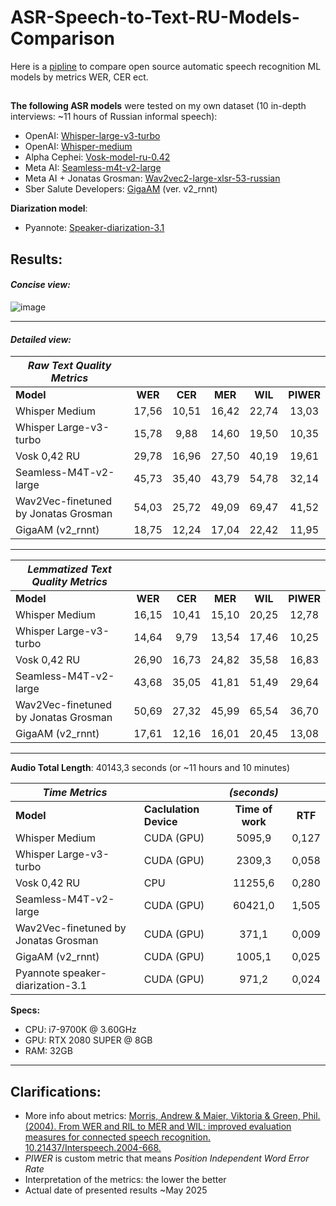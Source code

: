 # ASR-Speech-to-Text-RU-Models-Comparison
Here is a [pipline](https://github.com/JUMEX365/ASR-Speech-to-Text-RU-Models-Comparison/blob/main/ASR_models_comparison_pipeline.ipynb) to compare open source automatic speech recognition ML models by metrics WER, CER ect.
## 

**The following ASR models** were tested on my own dataset (10 in-depth interviews: ~11 hours of Russian informal speech):
- OpenAI: [Whisper-large-v3-turbo](https://huggingface.co/openai/whisper-large-v3-turbo)
- OpenAI: [Whisper-medium](https://huggingface.co/openai/whisper-medium)
- Alpha Cephei: [Vosk-model-ru-0.42](https://alphacephei.com/vosk)
- Meta AI: [Seamless-m4t-v2-large](https://huggingface.co/facebook/seamless-m4t-v2-large)
- Meta AI + Jonatas Grosman: [Wav2vec2-large-xlsr-53-russian](https://huggingface.co/jonatasgrosman/wav2vec2-large-xlsr-53-russian)
- Sber Salute Developers: [GigaAM](https://github.com/salute-developers/GigaAM) (ver. v2_rnnt)

**Diarization model**: 
- Pyannote: [Speaker-diarization-3.1](https://huggingface.co/pyannote/speaker-diarization-3.1)


## **Results:**

#### _Concise view:_

![image](https://github.com/user-attachments/assets/08033ca2-e2c7-4ef5-a096-5ca966e579c5)

------------------------------------------------------------------------------------------------------------------------

#### _Detailed view:_

|**_Raw Text Quality Metrics_**        |                                |         |         |         |          |
|--------------------------------------|:------------------------------:|:-------:|:-------:|:-------:|:--------:|
| **Model**                            |             **WER**            | **CER** | **MER** | **WIL** | **PIWER** |
| Whisper Medium                       |                          17,56 |   10,51 |   16,42 |   22,74 |    13,03 |
| Whisper Large-v3-turbo               |                          15,78 |    9,88 |   14,60 |   19,50 |    10,35 |
| Vosk 0,42 RU                         |                          29,78 |   16,96 |   27,50 |   40,19 |    19,61 |
| Seamless-M4T-v2-large                |                          45,73 |   35,40 |   43,79 |   54,78 |    32,14 |
| Wav2Vec-finetuned by Jonatas Grosman |                          54,03 |   25,72 |   49,09 |   69,47 |    41,52 |
| GigaAM (v2_rnnt)                     |                          18,75 |   12,24 |   17,04 |   22,42 |    11,95 |

------------------------------------------------------------------------------------------------------------------------

|**_Lemmatized Text Quality Metrics_** |                                       |         |         |         |          |
|--------------------------------------|:-------------------------------------:|:-------:|:-------:|:-------:|:--------:|
| **Model**                            |                **WER**                | **CER** | **MER** | **WIL** | **PIWER** |
| Whisper Medium                       |                                 16,15 |   10,41 |   15,10 |   20,25 |    12,78 |
| Whisper Large-v3-turbo               |                                 14,64 |    9,79 |   13,54 |   17,46 |    10,25 |
| Vosk 0,42 RU                         |                                 26,90 |   16,73 |   24,82 |   35,58 |    16,83 |
| Seamless-M4T-v2-large                |                                 43,68 |   35,05 |   41,81 |   51,49 |    29,64 |
| Wav2Vec-finetuned by Jonatas Grosman |                                 50,69 |   27,32 |   45,99 |   65,54 |    36,70 |
| GigaAM (v2_rnnt)                     |                                 17,61 |   12,16 |   16,01 |   20,45 |    13,08 |

------------------------------------------------------------------------------------------------------------------------

**Audio Total Length**: 40143,3 seconds (or ~11 hours and 10 minutes)

|**_Time Metrics_**                    |                        | _(seconds)_                         |         | 
|--------------------------------------|------------------------|:-----------------------------------:|:-------:|
| **Model**                            | **Caclulation Device** | **Time of work**                    | **RTF** |
| Whisper Medium                       | CUDA (GPU)             |                              5095,9 |   0,127 |
| Whisper Large-v3-turbo               | CUDA (GPU)             |                              2309,3 |   0,058 |
| Vosk 0,42 RU                         | CPU                    |                             11255,6 |   0,280 |
| Seamless-M4T-v2-large                | CUDA (GPU)             |                             60421,0 |   1,505 |
| Wav2Vec-finetuned by Jonatas Grosman | CUDA (GPU)             |                               371,1 |   0,009 |
| GigaAM (v2_rnnt)                     | CUDA (GPU)             |                              1005,1 |   0,025 |
| Pyannote speaker-diarization-3.1     | CUDA (GPU)             |                               971,2 |   0,024 |

**Specs:**
- CPU: i7-9700K @ 3.60GHz 
- GPU: RTX 2080 SUPER @ 8GB
- RAM: 32GB

------------------------------------------------------------------------------------------------------------------------

## Clarifications:
* More info about metrics: [Morris, Andrew & Maier, Viktoria & Green, Phil. (2004). From WER and RIL to MER and WIL: improved evaluation measures for connected speech recognition. 10.21437/Interspeech.2004-668.](https://www.researchgate.net/publication/221478089_From_WER_and_RIL_to_MER_and_WIL_improved_evaluation_measures_for_connected_speech_recognition)
* _PIWER_ is custom metric that means _Position Independent Word Error Rate_
* Interpretation of the metrics: the lower the better
* Actual date of presented results ~May 2025
